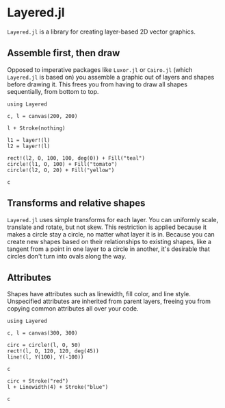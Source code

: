 # Layered.jl

`Layered.jl` is a library for creating layer-based 2D vector graphics.

## Assemble first, then draw

Opposed to imperative packages like `Luxor.jl` or `Cairo.jl` (which `Layered.jl` is based on) you assemble a graphic out of layers and shapes before drawing it. This frees you from having to draw all shapes sequentially, from bottom to top.

```@example
using Layered

c, l = canvas(200, 200)

l + Stroke(nothing)

l1 = layer!(l)
l2 = layer!(l)

rect!(l2, O, 100, 100, deg(0)) + Fill("teal")
circle!(l1, O, 100) + Fill("tomato")
circle!(l2, O, 20) + Fill("yellow")

c
```

## Transforms and relative shapes

`Layered.jl` uses simple transforms for each layer. You can uniformly scale, translate and rotate, but not skew. This restriction is applied because it makes a circle stay a circle, no matter what layer it is in. Because you can create new shapes based on their relationships to existing shapes, like a tangent from a point in one layer to a circle in another, it's desirable that circles don't turn into ovals along the way.

## Attributes

Shapes have attributes such as linewidth, fill color, and line style. Unspecified attributes are inherited from parent layers, freeing you from copying common attributes all over your code.


```@example attrs
using Layered

c, l = canvas(300, 300)

circ = circle!(l, O, 50)
rect!(l, O, 120, 120, deg(45))
line!(l, Y(100), Y(-100))

c
```

```@example attrs
circ + Stroke("red")
l + Linewidth(4) + Stroke("blue")

c
```